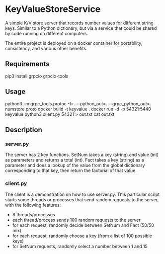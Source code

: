 # KeyValueStoreService
A simple K/V store server that records number values for different string keys. Similar to a Python dictionary, but via a service that could be shared by code running on different computers.

The entire project is deployed on a docker container for portability, consistency, and various other benefits.

## Requirements
pip3 install grpcio grpcio-tools

## Usage
python3 -m grpc_tools.protoc -I=. --python_out=. --grpc_python_out=. numstore.proto
docker build -t keyvalue .
docker run -d -p 54321:5440 keyvalue
python3 client.py 54321 > out.txt
cat out.txt

## Description
### server.py   
The server has 2 key functions. SetNum takes a key (string) and value (int) as parameters and returns a total (int). Fact takes a key (string) as a parameter and does a lookup of the value from the global dictionary corresponding to that key, then return the factorial of that value.

### client.py
The client is a demonstration on how to use server.py. This particular script starts some threads or processes that send random requests to the server, with the following features:    
- 8 threads/processes
- each thread/process sends 100 random requests to the server
- for each request, randomly decide between SetNum and Fact (50/50 mix)
- for each request, randomly choose a key (from a list of 100 possible keys)
- for SetNum requests, randomly select a number between 1 and 15


